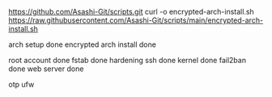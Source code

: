 https://github.com/Asashi-Git/scripts.git
curl -o encrypted-arch-install.sh https://raw.githubusercontent.com/Asashi-Git/scripts/main/encrypted-arch-install.sh

arch setup done
encrypted arch install done

root account done
fstab done
hardening ssh done
kernel done
fail2ban done
web server done

otp
ufw
